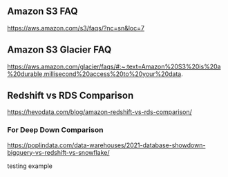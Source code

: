 ## Amazon S3 FAQ
https://aws.amazon.com/s3/faqs/?nc=sn&loc=7

## Amazon S3 Glacier FAQ
https://aws.amazon.com/glacier/faqs/#:~:text=Amazon%20S3%20is%20a%20durable,millisecond%20access%20to%20your%20data.

## Redshift vs RDS Comparison
https://hevodata.com/blog/amazon-redshift-vs-rds-comparison/

### For Deep Down Comparison
https://poplindata.com/data-warehouses/2021-database-showdown-bigquery-vs-redshift-vs-snowflake/

testing example
